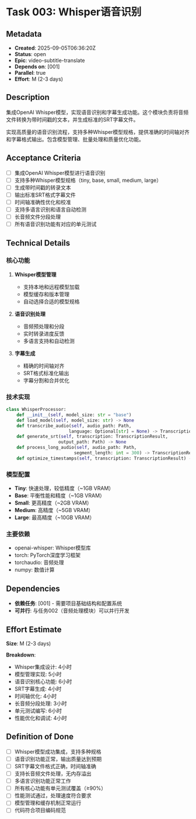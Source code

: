 # Task 003: Whisper语音识别

## Metadata
- **Created**: 2025-09-05T06:36:20Z
- **Status**: open
- **Epic**: video-subtitle-translate
- **Depends on**: [001]
- **Parallel**: true
- **Effort**: M (2-3 days)

## Description
集成OpenAI Whisper模型，实现语音识别和字幕生成功能。这个模块负责将音频文件转换为带时间戳的文本，并生成标准的SRT字幕文件。

实现高质量的语音识别流程，支持多种Whisper模型规格，提供准确的时间轴对齐和字幕格式输出。包含模型管理、批量处理和质量优化功能。

## Acceptance Criteria
- [ ] 集成OpenAI Whisper模型进行语音识别
- [ ] 支持多种Whisper模型规格（tiny, base, small, medium, large）
- [ ] 生成带时间戳的转录文本
- [ ] 输出标准SRT格式字幕文件
- [ ] 时间轴准确性优化和校准
- [ ] 支持多语言识别和语言自动检测
- [ ] 长音频文件分段处理
- [ ] 所有语音识别功能有对应的单元测试

## Technical Details
### 核心功能
1. **Whisper模型管理**
   - 支持本地和远程模型加载
   - 模型缓存和版本管理
   - 自动选择合适的模型规格

2. **语音识别处理**
   - 音频预处理和分段
   - 实时转录进度反馈
   - 多语言支持和自动检测

3. **字幕生成**
   - 精确的时间轴对齐
   - SRT格式标准化输出
   - 字幕分割和合并优化

### 技术实现
```python
class WhisperProcessor:
    def __init__(self, model_size: str = "base")
    def load_model(self, model_size: str) -> None
    def transcribe_audio(self, audio_path: Path, 
                        language: Optional[str] = None) -> TranscriptionResult
    def generate_srt(self, transcription: TranscriptionResult, 
                    output_path: Path) -> None
    def process_long_audio(self, audio_path: Path, 
                          segment_length: int = 300) -> TranscriptionResult
    def optimize_timestamps(self, transcription: TranscriptionResult) -> None
```

### 模型配置
- **Tiny**: 快速处理，较低精度（~1GB VRAM）
- **Base**: 平衡性能和精度（~1GB VRAM）
- **Small**: 更高精度（~2GB VRAM）
- **Medium**: 高精度（~5GB VRAM）
- **Large**: 最高精度（~10GB VRAM）

### 主要依赖
- openai-whisper: Whisper模型库
- torch: PyTorch深度学习框架
- torchaudio: 音频处理
- numpy: 数值计算

## Dependencies
- **依赖任务**: [001] - 需要项目基础结构和配置系统
- **可并行**: 与任务002（音频处理模块）可以并行开发

## Effort Estimate
**Size**: M (2-3 days)

**Breakdown**:
- Whisper集成设计: 4小时
- 模型管理实现: 5小时
- 语音识别核心功能: 6小时
- SRT字幕生成: 4小时
- 时间轴优化: 4小时
- 长音频分段处理: 3小时
- 单元测试编写: 6小时
- 性能优化和调试: 4小时

## Definition of Done
- [ ] Whisper模型成功集成，支持多种规格
- [ ] 语音识别功能正常，输出质量达到预期
- [ ] SRT字幕文件格式正确，时间轴准确
- [ ] 支持长音频文件处理，无内存溢出
- [ ] 多语言识别功能正常工作
- [ ] 所有核心功能有单元测试覆盖（≥90%）
- [ ] 性能测试通过，处理速度符合要求
- [ ] 模型管理和缓存机制正常运行
- [ ] 代码符合项目编码规范